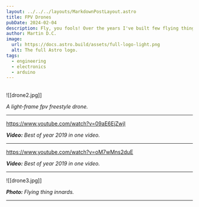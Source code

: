 ```yaml
---
layout: ../../../layouts/MarkdownPostLayout.astro
title: FPV Drones
pubDate: 2024-02-04
description: Fly, you fools! Over the years I've built few flying things.
author: Martin D.C.
image:
  url: https://docs.astro.build/assets/full-logo-light.png
  alt: The full Astro logo.
tags:
  - engineering
  - electronics
  - arduino
---
```


<br/>
![[drone2.jpg]]

*A light-frame fpv freestyle drone.*

---

https://www.youtube.com/watch?v=09aE6EjZwjI

***Video:** Best of year 2019 in one video.*

---

https://www.youtube.com/watch?v=oM7wMns2duE

***Video:** Best of year 2019 in one video.*

---

![[drone3.jpg]]

***Photo:** Flying thing innards.*

---
